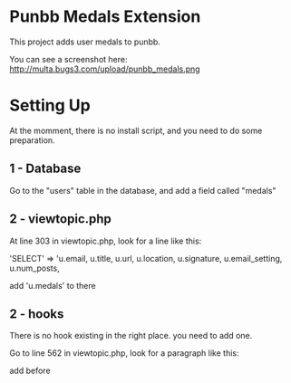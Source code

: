 Punbb Medals Extension
======================

This project adds user medals to punbb.

You can see a screenshot here: http://multa.bugs3.com/upload/punbb_medals.png

Setting Up
==========

At the momment, there is no install script, and you need to do some preparation.

1 - Database
------------

Go to the "users" table in the database, and add a field called "medals"

2 - viewtopic.php
-----------------

At line 303 in viewtopic.php, look for a line like this:

'SELECT'	=> 'u.email, u.title, u.url, u.location, u.signature, u.email_setting, u.num_posts,

add 'u.medals' to there

2 - hooks
---------

There is no hook existing in the right place. you need to add one.

Go to line 562 in viewtopic.php, look for a paragraph like this:

<ul class="author-info">
     <?php echo implode("\n\t\t\t\t\t\t", $forum_page['author_info'])."\n"; ?>
</ul>

add <?php($hook = get_hook('vt_row_userbar_bottom')) ? eval($hook) : null;?>
before </ul>


